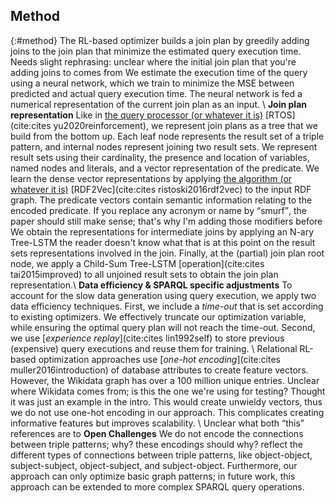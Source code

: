 ## Method
{:#method}
The RL-based optimizer builds <span class="rephrase" data-author="RV">a join plan</span> by greedily adding joins <span class="rephrase" data-author="RV">to the join plan</span> that minimize the estimated query execution time.
<span class="comment" data-author="RV">Needs slight rephrasing: unclear where the initial join plan that you're adding joins to comes from</span>
We estimate the execution time of the query using a neural network, which we train to minimize the <span class="rephrase" data-author="RV">MSE</span> between predicted and actual query execution time. The neural network is fed a numerical representation of the current join plan as an input. \\
**Join plan representation** Like in <ins class="comment" data-author="RV">the query processor (or whatever it is)</ins> [RTOS](cite:cites yu2020reinforcement), we represent join plans as a tree that we build from the bottom up. Each leaf node represents the result set of a triple pattern, and internal nodes represent joining two result sets. We represent result sets using their cardinality, the presence and location of variables, named nodes and literals, and a vector representation of the predicate.
We learn the dense vector representations by applying <ins class="comment" data-author="RV">the algorithm (or whatever it is)</ins> [RDF2Vec](cite:cites ristoski2016rdf2vec) to the input RDF graph. The predicate vectors contain semantic information relating to the encoded predicate. 
<span class="comment" data-author="RV">If you replace any acronym or name by <q>smurf</q>, the paper should still make sense; that's why I'm adding those modifiers before</span>
We obtain the representations for intermediate joins by applying an N-ary Tree-LSTM <span class="comment" data-author="RV">the reader doesn't know what that is at this point</span> on the result sets representations involved in the join. Finally, at the (partial) join plan root node, we apply a Child-Sum Tree-LSTM [operation](cite:cites tai2015improved) to all unjoined result sets to obtain the join plan representation.\\
**Data efficiency & SPARQL specific adjustments** To account for the slow data generation using query execution, we apply two data efficiency techniques. First, we include a _time-out_ that is set according to existing optimizers. We effectively truncate our optimization variable, while ensuring the optimal query plan will not reach the time-out. Second, we use [_experience replay_](cite:cites lin1992self) to store previous (expensive) query executions and reuse them for training. \\
Relational RL-based optimization approaches use [_one-hot encoding_](cite:cites muller2016introduction) of database attributes to create feature vectors. However, the Wikidata graph has over a 100 million unique entries. <span class="comment" data-author="RV">Unclear where Wikidata comes from; is this the one we're using for testing? Thought it was just an example in the intro.</span> <span class="rephrase" data-author="RV">This</span> would create unwieldy vectors, thus we do not use one-hot encoding in our approach. <span class="rephrase" data-author="RV">This</span> complicates creating informative features but improves scalability. \\
<span class="comment" data-author="RV">Unclear what both <q>this</q> references are to</span>
**Open Challenges** We do not encode the connections between triple patterns; <span class="comment" data-author="RV">why?</span> these encodings should <span class="comment" data-author="RV">why?</span> reflect the different types of connections between triple patterns, like object-object, subject-subject, object-subject, and subject-object. Furthermore, our approach can only optimize basic graph patterns; in future work, this approach can be extended to more complex SPARQL query operations.
